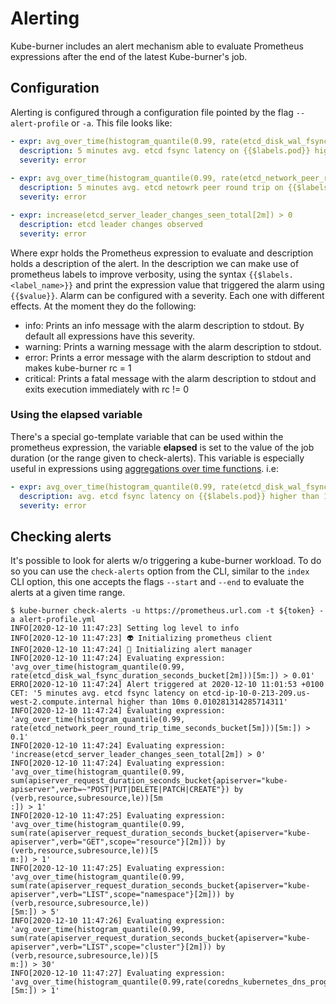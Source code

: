 # Alerting

Kube-burner includes an alert mechanism able to evaluate Prometheus expressions after the end of the latest Kube-burner's job. 

## Configuration

Alerting is configured through a configuration file pointed by the flag `--alert-profile` or `-a`. This file looks like:

```yaml
- expr: avg_over_time(histogram_quantile(0.99, rate(etcd_disk_wal_fsync_duration_seconds_bucket[2m]))[5m:]) > 0.01
  description: 5 minutes avg. etcd fsync latency on {{$labels.pod}} higher than 10ms {{$value}}
  severity: error                                      
                                                           
- expr: avg_over_time(histogram_quantile(0.99, rate(etcd_network_peer_round_trip_time_seconds_bucket[5m]))[5m:]) > 0.1
  description: 5 minutes avg. etcd netowrk peer round trip on {{$labels.pod}} higher than 100ms {{$value}}
  severity: error

- expr: increase(etcd_server_leader_changes_seen_total[2m]) > 0
  description: etcd leader changes observed
  severity: error
```

Where expr holds the Prometheus expression to evaluate and description holds a description of the alert. In the description we can make use of prometheus labels to improve verbosity, using the syntax `{{$labels.<label_name>}}` and print the expression value that triggered the alarm using `{{$value}}`.
Alarm can be configured with a severity. Each one with different effects. At the moment they do the following:

- info: Prints an info message with the alarm description to stdout. By default all expressions have this severity.
- warning: Prints a warning message with the alarm description to stdout.
- error: Prints a error message with the alarm description to stdout and makes kube-burner rc = 1
- critical: Prints a fatal message with the alarm description to stdout and exits execution immediately with rc != 0


### Using the elapsed variable

There's a special go-template variable that can be used within the prometheus expression, the variable **elapsed** is set to the value of the job duration (or the range given to check-alerts). This variable is especially useful in expressions using [aggregations over time functions](https://prometheus.io/docs/prometheus/latest/querying/functions/#aggregation_over_time).
i.e:

```yaml
- expr: avg_over_time(histogram_quantile(0.99, rate(etcd_disk_wal_fsync_duration_seconds_bucket[2m]))[{{ .elapsed }}:]) > 0.01
  description: avg. etcd fsync latency on {{$labels.pod}} higher than 10ms {{$value}}
  severity: error
```

## Checking alerts

It's possible to look for alerts w/o triggering a kube-burner workload. To do so you can use the `check-alerts` option from the CLI, similar to the `index` CLI option, this one accepts the flags `--start` and `--end` to evaluate the alerts at a given time range.

```shell
$ kube-burner check-alerts -u https://prometheus.url.com -t ${token} -a alert-profile.yml                       
INFO[2020-12-10 11:47:23] Setting log level to info                                                                                                                                                                                           
INFO[2020-12-10 11:47:23] 👽 Initializing prometheus client                                                                                                                                                                                   
INFO[2020-12-10 11:47:24] 🔔 Initializing alert manager
INFO[2020-12-10 11:47:24] Evaluating expression: 'avg_over_time(histogram_quantile(0.99, rate(etcd_disk_wal_fsync_duration_seconds_bucket[2m]))[5m:]) > 0.01'                                                                                 
ERRO[2020-12-10 11:47:24] Alert triggered at 2020-12-10 11:01:53 +0100 CET: '5 minutes avg. etcd fsync latency on etcd-ip-10-0-213-209.us-west-2.compute.internal higher than 10ms 0.010281314285714311' 
INFO[2020-12-10 11:47:24] Evaluating expression: 'avg_over_time(histogram_quantile(0.99, rate(etcd_network_peer_round_trip_time_seconds_bucket[5m]))[5m:]) > 0.1'                                                                             
INFO[2020-12-10 11:47:24] Evaluating expression: 'increase(etcd_server_leader_changes_seen_total[2m]) > 0'                                                                                                                                    
INFO[2020-12-10 11:47:24] Evaluating expression: 'avg_over_time(histogram_quantile(0.99, sum(apiserver_request_duration_seconds_bucket{apiserver="kube-apiserver",verb=~"POST|PUT|DELETE|PATCH|CREATE"}) by (verb,resource,subresource,le))[5m
:]) > 1'                                                                                                                                                                                                                                       
INFO[2020-12-10 11:47:25] Evaluating expression: 'avg_over_time(histogram_quantile(0.99, sum(rate(apiserver_request_duration_seconds_bucket{apiserver="kube-apiserver",verb="GET",scope="resource"}[2m])) by (verb,resource,subresource,le))[5
m:]) > 1'                                                                                                                                                                                                                                     
INFO[2020-12-10 11:47:25] Evaluating expression: 'avg_over_time(histogram_quantile(0.99, sum(rate(apiserver_request_duration_seconds_bucket{apiserver="kube-apiserver",verb="LIST",scope="namespace"}[2m])) by (verb,resource,subresource,le))
[5m:]) > 5'                                                                                                                                                                                                                                   
INFO[2020-12-10 11:47:26] Evaluating expression: 'avg_over_time(histogram_quantile(0.99, sum(rate(apiserver_request_duration_seconds_bucket{apiserver="kube-apiserver",verb="LIST",scope="cluster"}[2m])) by (verb,resource,subresource,le))[5
m:]) > 30'                                                                                                                                                                                                                                    
INFO[2020-12-10 11:47:27] Evaluating expression: 'avg_over_time(histogram_quantile(0.99,rate(coredns_kubernetes_dns_programming_duration_seconds_bucket[2m]))[5m:]) > 1'
```
